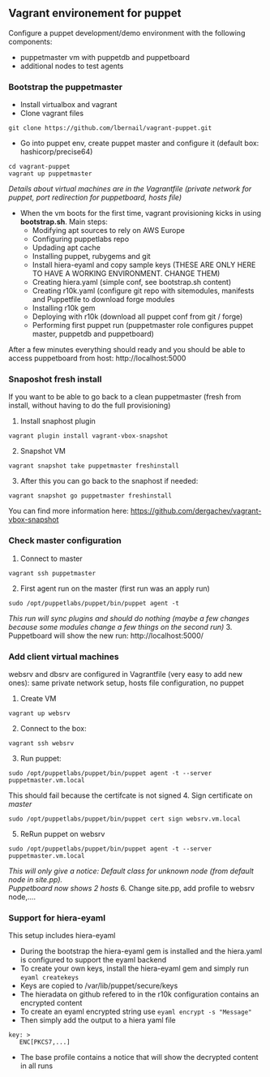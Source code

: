 ## Vagrant environement for puppet

Configure a puppet development/demo environment with the following components:
- puppetmaster vm with puppetdb and puppetboard
- additional nodes to test agents

### Bootstrap the puppetmaster

* Install virtualbox and vagrant
* Clone vagrant files
```
git clone https://github.com/lbernail/vagrant-puppet.git
```
* Go into puppet env, create puppet master and configure it (default box: hashicorp/precise64)
```
cd vagrant-puppet
vagrant up puppetmaster
```  
*Details about virtual machines are in the Vagrantfile (private network for puppet, port redirection for puppetboard, hosts file)*
* When the vm boots for the first time, vagrant provisioning kicks in using **bootstrap.sh**.
Main steps:
    - Modifying apt sources to rely on AWS Europe
    - Configuring puppetlabs repo
    - Updading apt cache
    - Installing puppet, rubygems and git
    - Install hiera-eyaml and copy sample keys (THESE ARE ONLY HERE TO HAVE A WORKING ENVIRONMENT. CHANGE THEM)
    - Creating hiera.yaml (simple conf, see bootstrap.sh content)
    - Creating r10k.yaml (configure git repo with sitemodules, manifests and Puppetfile to download forge modules
    - Installing r10k gem
    - Deploying with r10k (download all puppet conf from git / forge)
    - Performing first puppet run (puppetmaster role configures puppet master, puppetdb and puppetboard)

After a few minutes everything should ready and you should be able to access puppetboard from host: http://localhost:5000


### Snaposhot fresh install
If you want to be able to go back to a clean puppetmaster (fresh from install, without having to do the full provisioning)
1. Install snaphost plugin
```
vagrant plugin install vagrant-vbox-snapshot
```
2. Snapshot VM
```
vagrant snapshot take puppetmaster freshinstall
```
3. After this you can go back to the snaphost if needed:
```
vagrant snapshot go puppetmaster freshinstall
```
You can find more information here: https://github.com/dergachev/vagrant-vbox-snapshot


### Check master configuration
1. Connect to master
```
vagrant ssh puppetmaster
```
2. First agent run on the master (first run was an apply run)
```
sudo /opt/puppetlabs/puppet/bin/puppet agent -t
```  
*This run will sync plugins and should do nothing (maybe a few changes because some modules change a few things on the second run)*
3. Puppetboard will show the new run: http://localhost:5000/


### Add client virtual machines
websrv and dbsrv are configured in Vagrantfile (very easy to add new ones): same private network setup, hosts file configuration, no puppet
1. Create VM
```
vagrant up websrv
```
2. Connect to the box:
```
vagrant ssh websrv
```
3. Run puppet:
```
sudo /opt/puppetlabs/puppet/bin/puppet agent -t --server puppetmaster.vm.local
```  
This should fail because the certifcate is not signed
4. Sign certificate on *master*
```
sudo /opt/puppetlabs/puppet/bin/puppet cert sign websrv.vm.local
```
5. ReRun puppet on websrv
```
sudo /opt/puppetlabs/puppet/bin/puppet agent -t --server puppetmaster.vm.local
```  
*This will only give a notice: Default class for unknown node (from default node in site.pp).  
Puppetboard now shows 2 hosts*
6. Change site.pp, add profile to websrv node,....

### Support for hiera-eyaml
This setup includes hiera-eyaml

- During the bootstrap the hiera-eyaml gem is installed and the hiera.yaml is configured to support the eyaml backend
- To create your own keys, install the hiera-eyaml gem and simply run ```eyaml createkeys```
- Keys are copied to /var/lib/puppet/secure/keys
- The hieradata on github refered to in the r10k configuration contains an encrypted content
- To create an eyaml encrypted string use ```eyaml encrypt -s "Message"```
- Then simply add the output to a hiera yaml file
```
key: >
   ENC[PKCS7,...]
```
- The base profile contains a notice that will show the decrypted content in all runs
